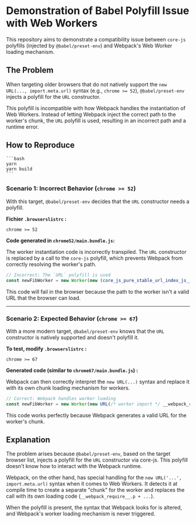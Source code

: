 # Demonstration of Babel Polyfill Issue with Web Workers

This repository aims to demonstrate a compatibility issue between `core-js` polyfills (injected by `@babel/preset-env`) and Webpack's Web Worker loading mechanism.

## The Problem

When targeting older browsers that do not natively support the `new URL(..., import.meta.url)` syntax (e.g., `chrome >= 52`), `@babel/preset-env` injects a polyfill for the `URL` constructor.

This polyfill is incompatible with how Webpack handles the instantiation of Web Workers. Instead of letting Webpack inject the correct path to the worker's chunk, the `URL` polyfill is used, resulting in an incorrect path and a runtime error.

## How to Reproduce

    ```bash
    yarn
    yarn build
    ```


### Scenario 1: Incorrect Behavior (`chrome >= 52`)

With this target, `@babel/preset-env` decides that the `URL` constructor needs a polyfill.

**Fichier `.browserslistrc` :**
```
chrome >= 52
```

**Code generated in `chrome52/main.bundle.js`:**

The worker instantiation code is incorrectly transpiled. The `URL` constructor is replaced by a call to the `core-js` polyfill, which prevents Webpack from correctly resolving the worker's path.

```javascript
// Incorrect: The `URL` polyfill is used
const newFibWorker = new Worker(new (core_js_pure_stable_url_index_js__WEBPACK_IMPORTED_MODULE_2___default())('./worker.ts', "file:///.../src/index.tsx"));
```

This code will fail in the browser because the path to the worker isn't a valid URL that the browser can load.

---

### Scenario 2: Expected Behavior (`chrome >= 67`)

With a more modern target, `@babel/preset-env` knows that the `URL` constructor is natively supported and doesn't polyfill it.

**To test, modify `.browserslistrc` :**
```
chrome >= 67
```

**Generated code (similar to `chrome67/main.bundle.js`) :**

Webpack can then correctly interpret the `new URL(...)` syntax and replace it with its own chunk loading mechanism for workers.

```javascript
// Correct: Webpack handles worker loading
const newFibWorker = new Worker(new URL(/* worker import */ __webpack_require__.p + __webpack_require__.u("src_worker_ts-_..."), __webpack_require__.b));
```

This code works perfectly because Webpack generates a valid URL for the worker's chunk.


## Explanation

The problem arises because `@babel/preset-env`, based on the target browser list, injects a polyfill for the `URL` constructor via core-js. This polyfill doesn't know how to interact with the Webpack runtime.

Webpack, on the other hand, has special handling for the `new URL('...', import.meta.url)` syntax when it comes to Web Workers. It detects it at compile time to create a separate "chunk" for the worker and replaces the call with its own loading code (`__webpack_require__.p + ...`).

When the polyfill is present, the syntax that Webpack looks for is altered, and Webpack's worker loading mechanism is never triggered.